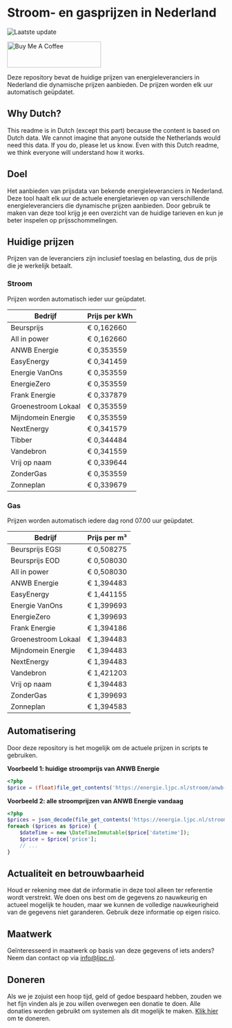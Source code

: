 # Stroom- en gasprijzen in Nederland

![Laatste update](https://img.shields.io/badge/laatste%20update-2025--01--31%2020%3A00%20CET-brightgreen)

<a href="https://www.buymeacoffee.com/Lars-" target="_blank"><img src="https://cdn.buymeacoffee.com/buttons/v2/default-orange.png" alt="Buy Me A Coffee" height="60" style="height: 60px !important;width: 217px !important;" ></a>

Deze repository bevat de huidige prijzen van energieleveranciers in Nederland die dynamische prijzen aanbieden. De prijzen worden elk uur automatisch geüpdatet.

## Why Dutch?

This readme is in Dutch (except this part) because the content is based on Dutch data. We cannot imagine that anyone outside the Netherlands would need this data. If you do, please let us know. Even with this Dutch readme, we think
everyone will understand how it works.

## Doel

Het aanbieden van prijsdata van bekende energieleveranciers in Nederland. Deze tool haalt elk uur de actuele energietarieven op van verschillende energieleveranciers die dynamische prijzen aanbieden. Door gebruik te maken van deze tool
krijg je een overzicht van de huidige tarieven en kun je beter inspelen op prijsschommelingen.

## Huidige prijzen

Prijzen van de leveranciers zijn inclusief toeslag en belasting, dus de prijs die je werkelijk betaalt.

### Stroom

Prijzen worden automatisch ieder uur geüpdatet.

 Bedrijf | Prijs per kWh 
---------|---------------
Beursprijs | € 0,162660
All in power | € 0,162660
ANWB Energie | € 0,353559
EasyEnergy | € 0,341459
Energie VanOns | € 0,353559
EnergieZero | € 0,353559
Frank Energie | € 0,337879
Groenestroom Lokaal | € 0,353559
Mijndomein Energie | € 0,353559
NextEnergy | € 0,341579
Tibber | € 0,344484
Vandebron | € 0,341559
Vrij op naam | € 0,339644
ZonderGas | € 0,353559
Zonneplan | € 0,339679


### Gas

Prijzen worden automatisch iedere dag rond 07.00 uur geüpdatet.

 Bedrijf | Prijs per m³ 
---------|--------------
Beursprijs EGSI | € 0,508275
Beursprijs EOD | € 0,508030
All in power | € 0,508030
ANWB Energie | € 1,394483
EasyEnergy | € 1,441155
Energie VanOns | € 1,399693
EnergieZero | € 1,399693
Frank Energie | € 1,394186
Groenestroom Lokaal | € 1,394483
Mijndomein Energie | € 1,394483
NextEnergy | € 1,394483
Vandebron | € 1,421203
Vrij op naam | € 1,394483
ZonderGas | € 1,399693
Zonneplan | € 1,394583


## Automatisering

Door deze repository is het mogelijk om de actuele prijzen in scripts te gebruiken.

**Voorbeeld 1: huidige stroomprijs van ANWB Energie**

```php
<?php
$price = (float)file_get_contents('https://energie.ljpc.nl/stroom/anwb-energie-nu.txt');

```

**Voorbeeld 2: alle stroomprijzen van ANWB Energie vandaag**

```php
<?php
$prices = json_decode(file_get_contents('https://energie.ljpc.nl/stroom/all-in-power-vandaag.json'),true);
foreach ($prices as $price) {
    $dateTime = new \DateTimeImmutable($price['datetime']);
    $price = $price['price'];
    // ...
}
```

## Actualiteit en betrouwbaarheid

Houd er rekening mee dat de informatie in deze tool alleen ter referentie wordt verstrekt. We doen ons best om de gegevens zo nauwkeurig en actueel mogelijk te houden, maar we kunnen de volledige nauwkeurigheid van de gegevens niet
garanderen. Gebruik deze informatie op eigen risico.

## Maatwerk

Geïnteresseerd in maatwerk op basis van deze gegevens of iets anders? Neem dan contact op
via [info@ljpc.nl](mailto:info@ljpc.nl?subject=Energie%20prijzen).

## Doneren

Als we je zojuist een hoop tijd, geld of gedoe bespaard hebben, zouden we het fijn vinden als je zou willen overwegen een
donatie te doen. Alle donaties worden gebruikt om systemen als dit mogelijk te
maken. [Klik hier](https://www.buymeacoffee.com/Lars-) om te doneren.
